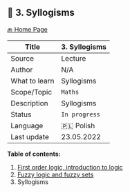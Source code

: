 ## 🧠 3. Syllogisms

[🔙 Home Page](https://github.com/Valaraucoo/engineering-notes/)

| Title         | 3. Syllogisms  |
|---------------|----------------|
| Source        | Lecture        |
| Author        | N/A            |
| What to learn | Syllogisms     |
| Scope/Topic   | `Maths`        |
| Description   | Syllogisms     |
| Status        | `In progress`  |
| Language      | 🇵🇱 Polish    |
| Last update   | 23.05.2022     |

**Table of contents:**
1. [First order logic, introduction to logic](/resources/logic_and_set_theory_for_computer_scientists/1_introduction_first_order_logic.md)
2. [Fuzzy logic and fuzzy sets](/resources/logic_and_set_theory_for_computer_scientists/2_fuzzy_sets.md)
3. Syllogisms